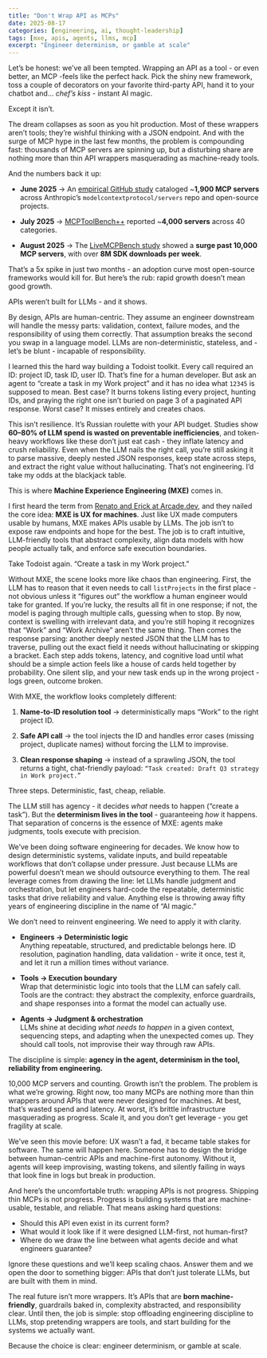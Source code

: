 ```yaml
---
title: "Don't Wrap API as MCPs"
date: 2025-08-17
categories: [engineering, ai, thought-leadership]
tags: [mxe, apis, agents, llms, mcp]
excerpt: "Engineer determinism, or gamble at scale"
---
```


Let’s be honest: we’ve all been tempted. Wrapping an API as a tool - or even better, an MCP -feels like the perfect hack. Pick the shiny new framework, toss a couple of decorators on your favorite third-party API, hand it to your chatbot and… _chef’s kiss_ - instant AI magic.

Except it isn’t.

The dream collapses as soon as you hit production. Most of these wrappers aren’t tools; they’re wishful thinking with a JSON endpoint. And with the surge of MCP hype in the last few months, the problem is compounding fast: thousands of MCP servers are spinning up, but a disturbing share are nothing more than thin API wrappers masquerading as machine-ready tools.

And the numbers back it up:

- **June 2025** → An [empirical GitHub study](https://arxiv.org/html/2506.13538v1) cataloged ~**1,900 MCP servers** across Anthropic’s `modelcontextprotocol/servers` repo and open-source projects.
    
- **July 2025** → [MCPToolBench++](https://arxiv.org/abs/2508.07575) reported ~**4,000 servers** across 40 categories.
    
- **August 2025** → The [LiveMCPBench study](https://arxiv.org/abs/2508.01780) showed a **surge past 10,000 MCP servers**, with over **8M SDK downloads per week**.
    

That’s a 5x spike in just two months - an adoption curve most open-source frameworks would kill for. But here’s the rub: rapid growth doesn’t mean good growth.

APIs weren’t built for LLMs - and it shows.

By design, APIs are human-centric. They assume an engineer downstream will handle the messy parts: validation, context, failure modes, and the responsibility of using them correctly. That assumption breaks the second you swap in a language model. LLMs are non-deterministic, stateless, and - let’s be blunt - incapable of responsibility.

I learned this the hard way building a Todoist toolkit. Every call required an ID: project ID, task ID, user ID. That’s fine for a human developer. But ask an agent to “create a task in my Work project” and it has no idea what `12345` is supposed to mean. Best case? It burns tokens listing every project, hunting IDs, and praying the right one isn’t buried on page 3 of a paginated API response. Worst case? It misses entirely and creates chaos.

This isn’t resilience. It’s Russian roulette with your API budget. Studies show **60–80% of LLM spend is wasted on preventable inefficiencies**, and token-heavy workflows like these don’t just eat cash - they inflate latency and crush reliability. Even when the LLM nails the right call, you’re still asking it to parse massive, deeply nested JSON responses, keep state across steps, and extract the right value without hallucinating. That’s not engineering. I’d take my odds at the blackjack table.

This is where **Machine Experience Engineering (MXE)** comes in.

I first heard the term from [Renato and Erick at Arcade.dev](https://www.youtube.com/watch?v=DYmuQWMWU8A), and they nailed the core idea: **MXE is UX for machines**. Just like UX made computers usable by humans, MXE makes APIs usable by LLMs. The job isn’t to expose raw endpoints and hope for the best. The job is to craft intuitive, LLM-friendly tools that abstract complexity, align data models with how people actually talk, and enforce safe execution boundaries.

Take Todoist again. “Create a task in my Work project.”

Without MXE, the scene looks more like chaos than engineering. First, the LLM has to reason that it even needs to call `listProjects` in the first place - not obvious unless it “figures out” the workflow a human engineer would take for granted. If you’re lucky, the results all fit in one response; if not, the model is paging through multiple calls, guessing when to stop. By now, context is swelling with irrelevant data, and you’re still hoping it recognizes that “Work” and “Work Archive” aren’t the same thing. Then comes the response parsing: another deeply nested JSON that the LLM has to traverse, pulling out the exact field it needs without hallucinating or skipping a bracket. Each step adds tokens, latency, and cognitive load until what should be a simple action feels like a house of cards held together by probability. One silent slip, and your new task ends up in the wrong project - logs green, outcome broken.

With MXE, the workflow looks completely different:

1. **Name-to-ID resolution tool** → deterministically maps “Work” to the right project ID.
    
2. **Safe API call** → the tool injects the ID and handles error cases (missing project, duplicate names) without forcing the LLM to improvise.
    
3. **Clean response shaping** → instead of a sprawling JSON, the tool returns a tight, chat-friendly payload: `“Task created: Draft Q3 strategy in Work project.”`
    

Three steps. Deterministic, fast, cheap, reliable.

The LLM still has agency - it decides _what_ needs to happen (“create a task”). But the **determinism lives in the tool** - guaranteeing _how_ it happens. That separation of concerns is the essence of MXE: agents make judgments, tools execute with precision.

We’ve been doing software engineering for decades. We know how to design deterministic systems, validate inputs, and build repeatable workflows that don’t collapse under pressure. Just because LLMs are powerful doesn’t mean we should outsource everything to them. The real leverage comes from drawing the line: let LLMs handle judgment and orchestration, but let engineers hard-code the repeatable, deterministic tasks that drive reliability and value. Anything else is throwing away fifty years of engineering discipline in the name of “AI magic.”

We don’t need to reinvent engineering. We need to apply it with clarity.

- **Engineers → Deterministic logic**  
    Anything repeatable, structured, and predictable belongs here. ID resolution, pagination handling, data validation - write it once, test it, and let it run a million times without variance.
    
- **Tools → Execution boundary**  
    Wrap that deterministic logic into tools that the LLM can safely call. Tools are the contract: they abstract the complexity, enforce guardrails, and shape responses into a format the model can actually use.
    
- **Agents → Judgment & orchestration**  
    LLMs shine at deciding _what needs to happen_ in a given context, sequencing steps, and adapting when the unexpected comes up. They should call tools, not improvise their way through raw APIs.
    

The discipline is simple: **agency in the agent, determinism in the tool, reliability from engineering.**

10,000 MCP servers and counting. Growth isn’t the problem. The problem is what we’re growing. Right now, too many MCPs are nothing more than thin wrappers around APIs that were never designed for machines. At best, that’s wasted spend and latency. At worst, it’s brittle infrastructure masquerading as progress. Scale it, and you don’t get leverage - you get fragility at scale.

We’ve seen this movie before: UX wasn’t a fad, it became table stakes for software. The same will happen here. Someone has to design the bridge between human-centric APIs and machine-first autonomy. Without it, agents will keep improvising, wasting tokens, and silently failing in ways that look fine in logs but break in production.

And here’s the uncomfortable truth: wrapping APIs is not progress. Shipping thin MCPs is not progress. Progress is building systems that are machine-usable, testable, and reliable. That means asking hard questions:

- Should this API even exist in its current form?
- What would it look like if it were designed LLM-first, not human-first?
- Where do we draw the line between what agents decide and what engineers guarantee?

Ignore these questions and we’ll keep scaling chaos. Answer them and we open the door to something bigger: APIs that don’t just tolerate LLMs, but are built with them in mind.

The real future isn’t more wrappers. It’s APIs that are **born machine-friendly**, guardrails baked in, complexity abstracted, and responsibility clear. Until then, the job is simple: stop offloading engineering discipline to LLMs, stop pretending wrappers are tools, and start building for the systems we actually want.

Because the choice is clear: engineer determinism, or gamble at scale.